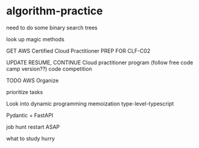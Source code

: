 # algorithm-practice
need to do some binary search trees

look up magic methods

GET
AWS Certified Cloud Practitioner 
PREP FOR CLF-C02

UPDATE RESUME, 
CONTINUE Cloud practitioner program (follow free code camp version??)
code competition

TODO
AWS
Organize

prioritize tasks

Look into
dynamic programming
memoization
type-level-typescript

Pydantic + FastAPI

job hunt restart ASAP

what to study
hurry
